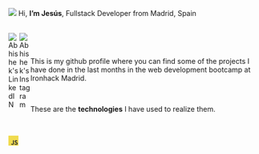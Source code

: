 
<img src="https://media.giphy.com/media/hvRJCLFzcasrR4ia7z/giphy.gif" width="25px"> Hi, <strong>I’m Jesús</strong>, Fullstack Developer from Madrid, Spain

<br/>

<a href="https://www.linkedin.com/in/jesus-martin-ponz/">
  <img align="left" alt="Abhishek's LinkedIN" width="22px" src="https://raw.githubusercontent.com/peterthehan/peterthehan/master/assets/linkedin.svg" />
</a>
<a href="https://www.instagram.com/mondo_insonoro/">
  <img align="left" alt="Abhishek's Instagram" width="22px" src="https://raw.githubusercontent.com/hussainweb/hussainweb/main/icons/instagram.png" />
</a>

<br/>
<br/>

This is my github profile where you can find some of the projects I have done in the last months in the web development bootcamp at Ironhack Madrid.

<br/>

These are the <strong>technologies</strong> I have used to realize them.

<br/>

<code><img height="20" src="https://raw.githubusercontent.com/github/explore/80688e429a7d4ef2fca1e82350fe8e3517d3494d/topics/javascript/javascript.png"></code>



<!--
**yimapop/yimapop** is a ✨ _special_ ✨ repository because its `README.md` (this file) appears on your GitHub profile.

Here are some ideas to get you started:

- 🔭 I’m currently working on ...
- 🌱 I’m currently learning ...
- 👯 I’m looking to collaborate on ...
- 🤔 I’m looking for help with ...
- 💬 Ask me about ...
- 📫 How to reach me: ...
- 😄 Pronouns: ...
- ⚡ Fun fact: ...
-->
